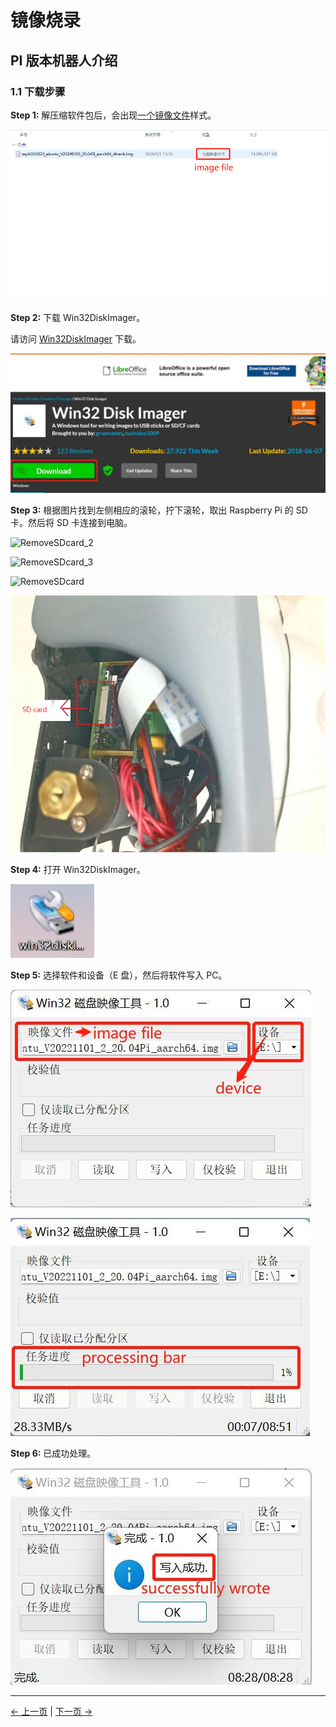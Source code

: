 # 镜像烧录

## PI 版本机器人介绍

### 1.1 下载步骤

**Step 1:** 解压缩软件包后，会出现[一个镜像文件](8.4.1-System_Image.md)样式。

![myagv_pi_imagefile](../../resources/9-FilesDownload/9.4/9.4.2/myagv_pi_imagefile.png)

**Step 2:** 下载 Win32DiskImager。

请访问 [Win32DiskImager](https://sourceforge.net/projects/win32diskimager/) 下载。

![Win32DiskImager](../../resources/9-FilesDownload/9.4/9.4.2/Win32DiskImager.png)

**Step 3:** 根据图片找到左侧相应的滚轮，拧下滚轮，取出 Raspberry Pi 的 SD 卡。然后将 SD 卡连接到电脑。

![RemoveSDcard_2](../../resources/9-FilesDownload/9.4/9.4.2/RemoveSDcard_2.png)

![RemoveSDcard_3](../../resources/9-FilesDownload/9.4/9.4.2/RemoveSDcard_3.png)

![RemoveSDcard](../../resources/9-FilesDownload/9.4/9.4.2/RemoveSDcard.png)

![RemoveSDcard_4](../../resources/9-FilesDownload/9.4/9.4.2/RemoveSDcard_4.png)

**Step 4:** 打开 Win32DiskImager。

![Win32DiskImager_2](../../resources/9-FilesDownload/9.4/9.4.2/Win32DiskImager_2.png)

**Step 5:** 选择软件和设备（E 盘），然后将软件写入 PC。

![Win32DiskImager_3](../../resources/9-FilesDownload/9.4/9.4.2/Win32DiskImager_3.png)

![Win32DiskImager_4](../../resources/9-FilesDownload/9.4/9.4.2/Win32DiskImager_4.png)

**Step 6:** 已成功处理。

![Win32DiskImager_5](../../resources/9-FilesDownload/9.4/9.4.2/Win32DiskImager_5.png)

---

[← 上一页](9.4.1-System_Image.md) | [下一页 →](../9.5-PublicityMaterial.md)
